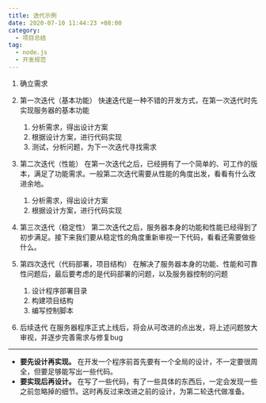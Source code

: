 ```yaml
---
title: 迭代示例
date: 2020-07-10 11:44:23 +08:00
category:
  - 项目总结
tag:
  - node.js
  - 开发规范
---
```


1.  确立需求
2.  第一次迭代（基本功能）
    快速迭代是一种不错的开发方式，在第一次迭代时先实现服务器的基本功能
    1.  分析需求，得出设计方案
    2.  根据设计方案，进行代码实现
    3.  测试，分析问题，为下一次迭代寻找需求

3.  第二次迭代（性能）
    在第一次迭代之后，已经拥有了一个简单的、可工作的版本，满足了功能需求。一般第二次迭代需要从性能的角度出发，看看有什么改进余地。
    1.  分析需求，得出设计方案
    2.  根据设计方案，进行代码实现

4.  第三次迭代（稳定性）
    第二次迭代之后，服务器本身的功能和性能已经得到了初步满足。接下来我们要从稳定性的角度重新审视一下代码，看看还需要做些什么。
5.  第四次迭代（代码部署，项目结构）
    在解决了服务器本身的功能、性能和可靠性问题后，最后要考虑的是代码部署的问题，以及服务器控制的问题
    1.  设计程序部署目录
    2.  构建项目结构
    3.  编写控制脚本

6.  后续迭代
    在服务器程序正式上线后，将会从可改进的点出发，将上述问题放大审视，并逐步完善需求与修复bug

------

-   **要先设计再实现。**
在开发一个程序前首先要有一个全局的设计，不一定要很周全，但要足够能写出一些代码。
-   **要实现后再设计。**
在写了一些代码，有了一些具体的东西后，一定会发现一些之前忽略掉的细节。这时再反过来改进之前的设计，为第二轮迭代做准备。
